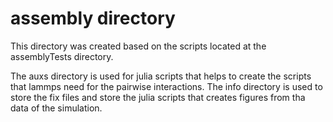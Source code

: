 # assembly directory

This directory was created based on the scripts located at the assemblyTests directory.

The auxs directory is used for julia scripts that helps to create the scripts that lammps need for the pairwise interactions.
The info directory is used to store the fix files and store the julia scripts that creates figures from tha data of the simulation.
